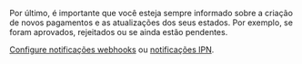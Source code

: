 Por último, é importante que você esteja sempre informado sobre a criação de novos pagamentos e as atualizações dos seus estados. Por exemplo, se foram aprovados, rejeitados ou se ainda estão pendentes.

[Configure notificações webhooks](https://www.mercadopago[FAKER][URL][DOMAIN]/developers/pt/guides/notifications/webhooks) ou [notificações IPN](https://www.mercadopago[FAKER][URL][DOMAIN]/developers/pt/guides/notifications/ipn).